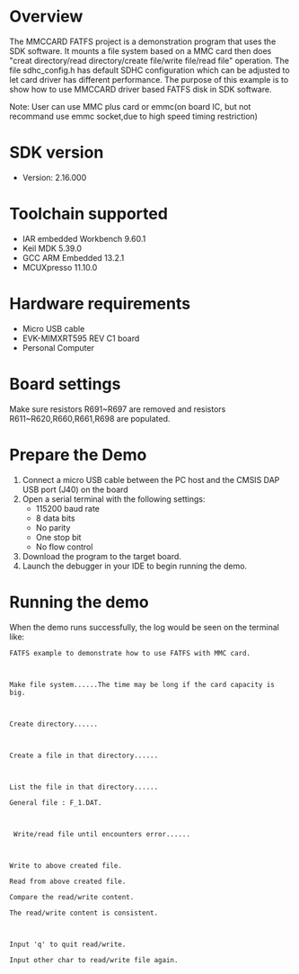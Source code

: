 Overview
========
The MMCCARD FATFS project is a demonstration program that uses the SDK software. It mounts a file 
system based on a MMC card then does "creat directory/read directory/create file/write file/read 
file" operation. The file sdhc_config.h has default SDHC configuration which can be adjusted to let
card driver has different performance. The purpose of this example is to show how to use MMCCARD 
driver based FATFS disk in SDK software.

Note:
User can use MMC plus card or emmc(on board IC, but not recommand use emmc socket,due to high speed timing restriction)

SDK version
===========
- Version: 2.16.000

Toolchain supported
===================
- IAR embedded Workbench  9.60.1
- Keil MDK  5.39.0
- GCC ARM Embedded  13.2.1
- MCUXpresso  11.10.0

Hardware requirements
=====================
- Micro USB cable
- EVK-MIMXRT595 REV C1 board
- Personal Computer

Board settings
==============
Make sure resistors R691~R697 are removed and resistors R611~R620,R660,R661,R698 are populated.


Prepare the Demo
================
1.  Connect a micro USB cable between the PC host and the CMSIS DAP USB port (J40) on the board
2.  Open a serial terminal with the following settings:
    - 115200 baud rate
    - 8 data bits
    - No parity
    - One stop bit
    - No flow control
3.  Download the program to the target board.
4.  Launch the debugger in your IDE to begin running the demo.

Running the demo
================
When the demo runs successfully, the log would be seen on the terminal like:
~~~~~~~~~~~~~~~~~~~~~~~~~~~~~~~~~~~~~~~~~~~~~~~~~~~~~~~~~~~~~~~~~~~~~~~~~~~~~~~~~~
FATFS example to demonstrate how to use FATFS with MMC card.



Make file system......The time may be long if the card capacity is big.



Create directory......



Create a file in that directory......



List the file in that directory......

General file : F_1.DAT.



 Write/read file until encounters error......



Write to above created file.

Read from above created file.

Compare the read/write content.

The read/write content is consistent.



Input 'q' to quit read/write.

Input other char to read/write file again.

~~~~~~~~~~~~~~~~~~~~~~~~~~~~~~~~~~~~~~~~~~~~~~~~~~~~~~~~~~~~~~~~~~~~~~~~~~~~~~~~~~~~~
